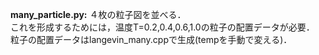 **many_particle.py:**
４枚の粒子図を並べる．<br>
これを形成するためには，温度T=0.2,0.4,0.6,1.0の粒子の配置データが必要．<br>
粒子の配置データはlangevin_many.cppで生成(tempを手動で変える)．<br>
